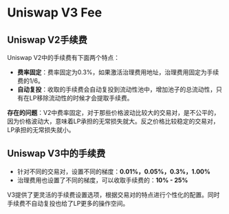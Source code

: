 # Uniswap V3 Fee

## Uniswap V2手续费

Uniswap V2中的手续费有下面两个特点：

- **费率固定**：费率固定为0.3%，如果激活治理费用地址，治理费用固定为手续费的1/6。
- **自动复投**：收取的手续费会自动复投到流动性池中，增加池子的总流动性，只有在LP移除流动性的时候才会提取手续费。

**存在的问题**：V2中费率固定，对于那些价格波动比较大的交易对，是不公平的，因为价格波动大，意味着LP承担的无常损失就大。反之价格比较稳定的交易对，LP承担的无常损失就小。

## Uniswap V3中的手续费

- 针对不同的交易对，设置不同的梯度：**0.01%，0.05%，0.3%，1.00%**
- 治理费用也设置了不同的梯度，可以收取手续费的：**10% - 25%**

V3提供了更灵活的手续费设置选项，根据交易对的特点进行个性化的配置。同时手续费不自动复投也给了LP更多的操作空间。
